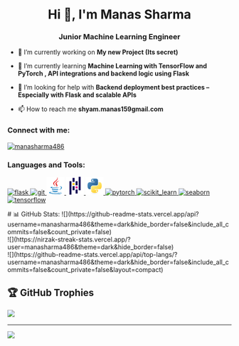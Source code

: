 <h1 align="center">Hi 👋, I'm Manas Sharma</h1>
<h3 align="center">Junior Machine Learning Engineer</h3>

- 🔭 I’m currently working on **My new Project (Its secret)**

- 🌱 I’m currently learning **Machine Learning with TensorFlow and PyTorch , API integrations and backend logic using Flask**

- 🤝 I’m looking for help with **Backend deployment best practices – Especially with Flask and scalable APIs**

- 📫 How to reach me **shyam.manas159gmail.com**

<h3 align="left">Connect with me:</h3>
<p align="left">
<a href="https://www.hackerrank.com/manasharma486" target="blank"><img align="center" src="https://raw.githubusercontent.com/rahuldkjain/github-profile-readme-generator/master/src/images/icons/Social/hackerrank.svg" alt="manasharma486" height="30" width="40" /></a>
</p>

<h3 align="left">Languages and Tools:</h3>
<p align="left"> <a href="https://flask.palletsprojects.com/" target="_blank" rel="noreferrer"> <img src="https://www.vectorlogo.zone/logos/pocoo_flask/pocoo_flask-icon.svg" alt="flask" width="40" height="40"/> </a> <a href="https://git-scm.com/" target="_blank" rel="noreferrer"> <img src="https://www.vectorlogo.zone/logos/git-scm/git-scm-icon.svg" alt="git" width="40" height="40"/> </a> <a href="https://www.java.com" target="_blank" rel="noreferrer"> <img src="https://raw.githubusercontent.com/devicons/devicon/master/icons/java/java-original.svg" alt="java" width="40" height="40"/> </a> <a href="https://pandas.pydata.org/" target="_blank" rel="noreferrer"> <img src="https://raw.githubusercontent.com/devicons/devicon/2ae2a900d2f041da66e950e4d48052658d850630/icons/pandas/pandas-original.svg" alt="pandas" width="40" height="40"/> </a> <a href="https://www.python.org" target="_blank" rel="noreferrer"> <img src="https://raw.githubusercontent.com/devicons/devicon/master/icons/python/python-original.svg" alt="python" width="40" height="40"/> </a> <a href="https://pytorch.org/" target="_blank" rel="noreferrer"> <img src="https://www.vectorlogo.zone/logos/pytorch/pytorch-icon.svg" alt="pytorch" width="40" height="40"/> </a> <a href="https://scikit-learn.org/" target="_blank" rel="noreferrer"> <img src="https://upload.wikimedia.org/wikipedia/commons/0/05/Scikit_learn_logo_small.svg" alt="scikit_learn" width="40" height="40"/> </a> <a href="https://seaborn.pydata.org/" target="_blank" rel="noreferrer"> <img src="https://seaborn.pydata.org/_images/logo-mark-lightbg.svg" alt="seaborn" width="40" height="40"/> </a> <a href="https://www.tensorflow.org" target="_blank" rel="noreferrer"> <img src="https://www.vectorlogo.zone/logos/tensorflow/tensorflow-icon.svg" alt="tensorflow" width="40" height="40"/> </a> </p>
# 📊 GitHub Stats:
![](https://github-readme-stats.vercel.app/api?username=manasharma486&theme=dark&hide_border=false&include_all_commits=false&count_private=false)<br/>
![](https://nirzak-streak-stats.vercel.app/?user=manasharma486&theme=dark&hide_border=false)<br/>
![](https://github-readme-stats.vercel.app/api/top-langs/?username=manasharma486&theme=dark&hide_border=false&include_all_commits=false&count_private=false&layout=compact)

## 🏆 GitHub Trophies
![](https://github-profile-trophy.vercel.app/?username=manasharma486&theme=radical&no-frame=false&no-bg=true&margin-w=4)

---
[![](https://visitcount.itsvg.in/api?id=manasharma486&icon=0&color=0)](https://visitcount.itsvg.in)

<!-- Proudly created with GPRM ( https://gprm.itsvg.in ) -->

